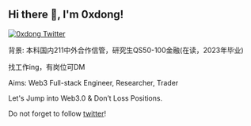 <h2> Hi there 👋, I'm 0xdong! </h2>
    
[![0xdong Twitter](https://img.shields.io/badge/Twitter-1DA1F2?style=for-the-badge&logo=twitter&logoColor=white)](https://twitter.com/CMoneyCaptain)

背景: 本科国内211中外合作信管，研究生QS50-100金融(在读，2023年毕业) 

找工作ing，有岗位可DM

Aims: Web3 Full-stack Engineer, Researcher, Trader

Let's Jump into Web3.0 & Don’t Loss Positions.

Do not forget to follow [twitter](https://twitter.com/CMoneyCaptain)!

